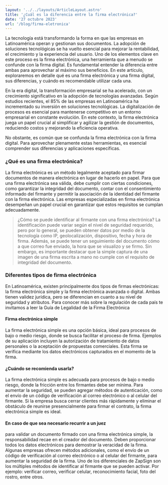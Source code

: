 ```yaml
---
layout: '../../layouts/ArticleLayout.astro'
title: '¿Cuál es la diferencia entre la firma electrónica?'
date: '27 octubre 2023'
url: '/blog/firma-eletronica'
---
```


<!-- guia de sintaxis: https://www.markdownguide.org/basic-syntax/ -->


La tecnología está transformando la forma en que las empresas en Latinoamérica operan y gestionan sus documentos. La adopción de soluciones tecnológicas se ha vuelto esencial para mejorar la rentabilidad, el crecimiento y la experiencia del usuario. Uno de los elementos clave en este proceso es la firma electrónica, una herramienta que a menudo se confunde con la firma digital. Es fundamental entender la diferencia entre ambas para aprovechar al máximo sus beneficios. En este artículo, exploraremos en detalle qué es una firma electrónica y una firma digital, sus diferencias, y cuándo es recomendable utilizar cada una.

En la era digital, la transformación empresarial se ha acelerado, con un crecimiento significativo en la adopción de tecnologías avanzadas. Según estudios recientes, el 85% de las empresas en Latinoamérica ha incrementado su inversión en soluciones tecnológicas. La digitalización de procesos es esencial para mantenerse competitivo en un entorno empresarial en constante evolución. En este contexto, la firma electrónica juega un papel crucial al simplificar y agilizar la gestión de documentos, reduciendo costos y mejorando la eficiencia operativa.

No obstante, es común que se confunda la firma electrónica con la firma digital. Para aprovechar plenamente estas herramientas, es esencial comprender sus diferencias y aplicaciones específicas.

### ¿Qué es una firma electrónica?
La firma electrónica es un método legalmente aceptado para firmar documentos de manera electrónica en lugar de hacerlo en papel. Para que una firma electrónica sea válida, debe cumplir con ciertas condiciones, como garantizar la integridad del documento, contar con el consentimiento informado del firmante y permitir la asociación de la identidad del firmante con la firma electrónica. Las empresas especializadas en firma electrónica desempeñan un papel crucial en garantizar que estos requisitos se cumplan adecuadamente.

>¿Cómo se puede identificar al firmante con una firma electrónica? La identificación puede variar según el nivel de seguridad requerido, pero por lo general, se pueden obtener datos por medio de la tecnología como IP, geolocalización, dispositivo, fecha y hora de firma. Además, se puede tener un seguimiento del documento cómo a que correo fue enviado, la hora que se visualizo y se firmo. Sin embargo, es importante destacar que la simple captura de una imagen de una firma escrita a mano no cumple con el requisito de integridad del documento.

### Diferentes tipos de firma electrónica
En Latinoamérica, existen principalmente dos tipos de firmas electrónicas: la firma electrónica simple y la firma electrónica avanzada o digital. Ambas tienen validez jurídica, pero se diferencian en cuanto a su nivel de seguridad y atributos. Para conocer más sobre la regulación de cada país te invitamos a leer la Guía de Legalidad de la Firma Electrónica

#### Firma electrónica simple
La firma electrónica simple es una opción básica, ideal para procesos de bajo o medio riesgo, donde se busca facilitar el proceso de firma. Ejemplos de su aplicación incluyen la autorización de tratamiento de datos personales o la aceptación de propuestas comerciales. Esta firma se verifica mediante los datos electrónicos capturados en el momento de la firma.

#### ¿Cuándo se recomienda usarla?
La firma electrónica simple es adecuada para procesos de bajo o medio riesgo, donde la fricción entre los firmantes debe ser mínima. Para aumentar la seguridad, se pueden agregar métodos de autenticación, como el envío de un código de verificación al correo electrónico o al celular del firmante. Si la empresa busca cerrar clientes más rápidamente y eliminar el obstáculo de reunirse presencialmente para firmar el contrato, la firma electrónica simple es ideal. 

#### En caso de que sea necesario recurrir a un juez
para validar un documento firmado con una firma electrónica simple, la responsabilidad recae en el creador del documento. Deben proporcionar todos los datos electrónicos para demostrar la veracidad de la firma. Algunas empresas ofrecen métodos adicionales, como el envío de un código de verificación al correo electrónico o al celular del firmante, para aumentar la seguridad de la firma. Uno de los diferenciales de ZapSign son los múltiples métodos de identificar al firmante que se pueden activar. Por ejemplo: verificar correo, verificar celular, reconocimiento facial, foto del rostro, entre otros.
